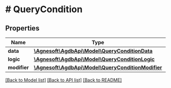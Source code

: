 # # QueryCondition

## Properties

Name | Type | Description | Notes
------------ | ------------- | ------------- | -------------
**data** | [**\Agnesoft\AgdbApi\Model\QueryConditionData**](QueryConditionData.md) |  |
**logic** | [**\Agnesoft\AgdbApi\Model\QueryConditionLogic**](QueryConditionLogic.md) |  |
**modifier** | [**\Agnesoft\AgdbApi\Model\QueryConditionModifier**](QueryConditionModifier.md) |  |

[[Back to Model list]](../../README.md#models) [[Back to API list]](../../README.md#endpoints) [[Back to README]](../../README.md)
